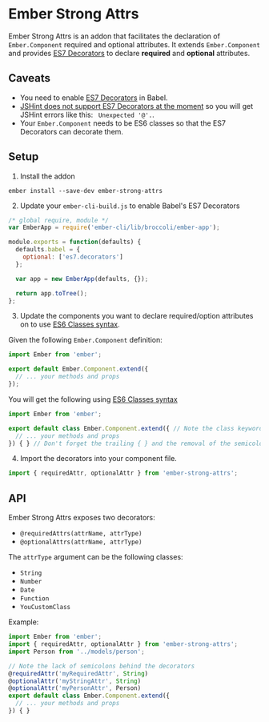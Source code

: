 # Ember Strong Attrs

Ember Strong Attrs is an addon that facilitates the declaration of
`Ember.Component` required and optional attributes. It extends
`Ember.Component` and provides [ES7 Decorators][decorators] to declare
**required** and **optional** attributes.

## Caveats

- You need to enable [ES7 Decorators][decorators] in Babel.
- [JSHint does not support ES7 Decorators at the moment][jshint-no-decorators] so you
  will get JSHint errors like this: ` Unexpected '@'.`.
- Your `Ember.Component` needs to be ES6 classes so that the ES7 Decorators can
  decorate them.

## Setup

1. Install the addon

  ```
  ember install --save-dev ember-strong-attrs
  ```

2. Update your `ember-cli-build.js` to enable Babel's ES7 Decorators

  ```js
  /* global require, module */
  var EmberApp = require('ember-cli/lib/broccoli/ember-app');

  module.exports = function(defaults) {
    defaults.babel = {
      optional: ['es7.decorators']
    };

    var app = new EmberApp(defaults, {});

    return app.toTree();
  };
  ```

3. Update the components you want to declare required/option attributes on to
   use [ES6 Classes syntax][classes].

  Given the following `Ember.Component` definition:

  ```js
  import Ember from 'ember';

  export default Ember.Component.extend({
    // ... your methods and props
  });
  ```

  You will get the following using [ES6 Classes syntax][classes]

  ```js
  import Ember from 'ember';

  export default class Ember.Component.extend({ // Note the class keyword
    // ... your methods and props
  }) { } // Don't forget the trailing { } and the removal of the semicolon
  ```

4. Import the decorators into your component file.

  ```js
  import { requiredAttr, optionalAttr } from 'ember-strong-attrs';
  ```

## API

Ember Strong Attrs exposes two decorators:

- `@requiredAttrs(attrName, attrType)`
- `@optionalAttrs(attrName, attrType)`

The `attrType` argument can be the following classes:

- `String`
- `Number`
- `Date`
- `Function`
- `YouCustomClass`

Example:

```js
import Ember from 'ember';
import { requiredAttr, optionalAttr } from 'ember-strong-attrs';
import Person from '../models/person';

// Note the lack of semicolons behind the decorators
@requiredAttr('myRequiredAttr', String)
@optionalAttr('myStringAttr', String)
@optionalAttr('myPersonAttr', Person)
export default class Ember.Component.extend({
  // ... your methods and props
}) { }
```

[decorators]:https://github.com/wycats/javascript-decorators
[jshint-no-decorators]:http://jshint.com/blog/new-lang-features/
[classes]:https://developer.mozilla.org/en-US/docs/Web/JavaScript/Reference/Classes
